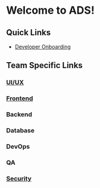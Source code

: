 # Welcome to ADS!


## Quick Links
 - [Developer Onboarding](https://github.com/ocm-ads-hub/ads/wiki/Developer-Onboarding)




## Team Specific Links

### [UI/UX](https://github.com/orgs/ocm-ads-hub/projects/5)

### [Frontend](https://github.com/orgs/ocm-ads-hub/projects/3)

### Backend

### Database

### DevOps

### QA

### [Security](https://github.com/orgs/ocm-ads-hub/projects/8)



